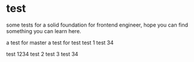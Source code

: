 # test
some tests for a solid foundation for frontend engineer, hope you can find something you can learn here.

a test for master
a test for test
test 1
test 34

test 1234
test 2
test 3
test 34
